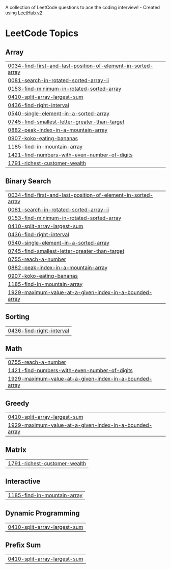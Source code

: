 A collection of LeetCode questions to ace the coding interview! - Created using [LeetHub v2](https://github.com/arunbhardwaj/LeetHub-2.0)
<!---LeetCode Topics Start-->
# LeetCode Topics
## Array
|  |
| ------- |
| [0034-find-first-and-last-position-of-element-in-sorted-array](https://github.com/MuhammadTahaAnsari293/Leetcode-Problems/tree/master/0034-find-first-and-last-position-of-element-in-sorted-array) |
| [0081-search-in-rotated-sorted-array-ii](https://github.com/MuhammadTahaAnsari293/Leetcode-Problems/tree/master/0081-search-in-rotated-sorted-array-ii) |
| [0153-find-minimum-in-rotated-sorted-array](https://github.com/MuhammadTahaAnsari293/Leetcode-Problems/tree/master/0153-find-minimum-in-rotated-sorted-array) |
| [0410-split-array-largest-sum](https://github.com/MuhammadTahaAnsari293/Leetcode-Problems/tree/master/0410-split-array-largest-sum) |
| [0436-find-right-interval](https://github.com/MuhammadTahaAnsari293/Leetcode-Problems/tree/master/0436-find-right-interval) |
| [0540-single-element-in-a-sorted-array](https://github.com/MuhammadTahaAnsari293/Leetcode-Problems/tree/master/0540-single-element-in-a-sorted-array) |
| [0745-find-smallest-letter-greater-than-target](https://github.com/MuhammadTahaAnsari293/Leetcode-Problems/tree/master/0745-find-smallest-letter-greater-than-target) |
| [0882-peak-index-in-a-mountain-array](https://github.com/MuhammadTahaAnsari293/Leetcode-Problems/tree/master/0882-peak-index-in-a-mountain-array) |
| [0907-koko-eating-bananas](https://github.com/MuhammadTahaAnsari293/Leetcode-Problems/tree/master/0907-koko-eating-bananas) |
| [1185-find-in-mountain-array](https://github.com/MuhammadTahaAnsari293/Leetcode-Problems/tree/master/1185-find-in-mountain-array) |
| [1421-find-numbers-with-even-number-of-digits](https://github.com/MuhammadTahaAnsari293/Leetcode-Problems/tree/master/1421-find-numbers-with-even-number-of-digits) |
| [1791-richest-customer-wealth](https://github.com/MuhammadTahaAnsari293/Leetcode-Problems/tree/master/1791-richest-customer-wealth) |
## Binary Search
|  |
| ------- |
| [0034-find-first-and-last-position-of-element-in-sorted-array](https://github.com/MuhammadTahaAnsari293/Leetcode-Problems/tree/master/0034-find-first-and-last-position-of-element-in-sorted-array) |
| [0081-search-in-rotated-sorted-array-ii](https://github.com/MuhammadTahaAnsari293/Leetcode-Problems/tree/master/0081-search-in-rotated-sorted-array-ii) |
| [0153-find-minimum-in-rotated-sorted-array](https://github.com/MuhammadTahaAnsari293/Leetcode-Problems/tree/master/0153-find-minimum-in-rotated-sorted-array) |
| [0410-split-array-largest-sum](https://github.com/MuhammadTahaAnsari293/Leetcode-Problems/tree/master/0410-split-array-largest-sum) |
| [0436-find-right-interval](https://github.com/MuhammadTahaAnsari293/Leetcode-Problems/tree/master/0436-find-right-interval) |
| [0540-single-element-in-a-sorted-array](https://github.com/MuhammadTahaAnsari293/Leetcode-Problems/tree/master/0540-single-element-in-a-sorted-array) |
| [0745-find-smallest-letter-greater-than-target](https://github.com/MuhammadTahaAnsari293/Leetcode-Problems/tree/master/0745-find-smallest-letter-greater-than-target) |
| [0755-reach-a-number](https://github.com/MuhammadTahaAnsari293/Leetcode-Problems/tree/master/0755-reach-a-number) |
| [0882-peak-index-in-a-mountain-array](https://github.com/MuhammadTahaAnsari293/Leetcode-Problems/tree/master/0882-peak-index-in-a-mountain-array) |
| [0907-koko-eating-bananas](https://github.com/MuhammadTahaAnsari293/Leetcode-Problems/tree/master/0907-koko-eating-bananas) |
| [1185-find-in-mountain-array](https://github.com/MuhammadTahaAnsari293/Leetcode-Problems/tree/master/1185-find-in-mountain-array) |
| [1929-maximum-value-at-a-given-index-in-a-bounded-array](https://github.com/MuhammadTahaAnsari293/Leetcode-Problems/tree/master/1929-maximum-value-at-a-given-index-in-a-bounded-array) |
## Sorting
|  |
| ------- |
| [0436-find-right-interval](https://github.com/MuhammadTahaAnsari293/Leetcode-Problems/tree/master/0436-find-right-interval) |
## Math
|  |
| ------- |
| [0755-reach-a-number](https://github.com/MuhammadTahaAnsari293/Leetcode-Problems/tree/master/0755-reach-a-number) |
| [1421-find-numbers-with-even-number-of-digits](https://github.com/MuhammadTahaAnsari293/Leetcode-Problems/tree/master/1421-find-numbers-with-even-number-of-digits) |
| [1929-maximum-value-at-a-given-index-in-a-bounded-array](https://github.com/MuhammadTahaAnsari293/Leetcode-Problems/tree/master/1929-maximum-value-at-a-given-index-in-a-bounded-array) |
## Greedy
|  |
| ------- |
| [0410-split-array-largest-sum](https://github.com/MuhammadTahaAnsari293/Leetcode-Problems/tree/master/0410-split-array-largest-sum) |
| [1929-maximum-value-at-a-given-index-in-a-bounded-array](https://github.com/MuhammadTahaAnsari293/Leetcode-Problems/tree/master/1929-maximum-value-at-a-given-index-in-a-bounded-array) |
## Matrix
|  |
| ------- |
| [1791-richest-customer-wealth](https://github.com/MuhammadTahaAnsari293/Leetcode-Problems/tree/master/1791-richest-customer-wealth) |
## Interactive
|  |
| ------- |
| [1185-find-in-mountain-array](https://github.com/MuhammadTahaAnsari293/Leetcode-Problems/tree/master/1185-find-in-mountain-array) |
## Dynamic Programming
|  |
| ------- |
| [0410-split-array-largest-sum](https://github.com/MuhammadTahaAnsari293/Leetcode-Problems/tree/master/0410-split-array-largest-sum) |
## Prefix Sum
|  |
| ------- |
| [0410-split-array-largest-sum](https://github.com/MuhammadTahaAnsari293/Leetcode-Problems/tree/master/0410-split-array-largest-sum) |
<!---LeetCode Topics End-->